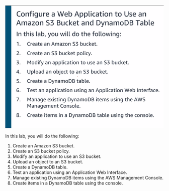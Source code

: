 
![](../Modul_6_Monitoring_LoadBalancing_Scaling/image/Pasted%20image%2020231013112453.png)



In this lab, you will do the following:
1. Create an Amazon S3 bucket. 
2. Create an S3 bucket policy. 
3. Modify an application to use an S3 bucket. 
4. Upload an object to an S3 bucket. 
5. Create a DynamoDB table. 
6. Test an application using an Application Web Interface. 
7. Manage existing DynamoDB items using the AWS Management Console. 
8. Create items in a DynamoDB table using the console.



